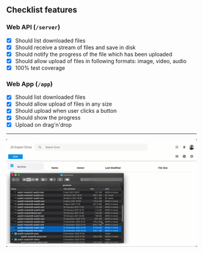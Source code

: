 ## Checklist features

### Web API (`/server`)
- [x] Should list downloaded files
- [x] Should receive a stream of files and save in disk
- [x] Should notify the progress of the file which has been uploaded
- [x] Should allow upload of files in following formats: image, video, audio
- [x] 100% test coverage

### Web App (`/app`)

- [x] Should list downloaded files
- [x] Should allow upload of files in any size
- [x] Should upload when user clicks a button
- [x] Should show the progress
- [x] Upload on drag'n'drop

---

![](docs/demo.gif)